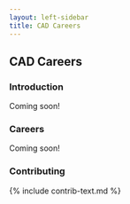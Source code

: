 ```yaml
---
layout: left-sidebar
title: CAD Careers
---
```


## CAD Careers

### Introduction

Coming soon!

### Careers

Coming soon!

### Contributing

{% include contrib-text.md %}